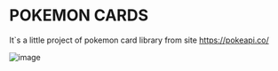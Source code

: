 <h1>POKEMON CARDS</h1>

It`s a little project of pokemon card library from site https://pokeapi.co/

![image](https://user-images.githubusercontent.com/102797527/219468153-d8686d78-292c-4528-b581-5cd65ad82cd1.png)
